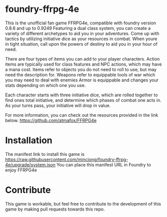 # foundry-ffrpg-4e
This is the unofficial fan game FFRPG4e, compatible with foundry version 0.8.6 and up to 0.9249
Featuring a dual class system, you can create a variety of different archetypes to aid you in your adventures.
Come up with tactics by utilizing initiative dice as your resources in combat.
When youre in tight situation, call upon the powers of destiny to aid you in your hour of need.

There are four types of items you can add to your player characters.
Action items are typically used for class features and NPC actions, which may have a mana cost.
Items refer to objects you do not need to roll to use, but may need the description for.
Weapons refer to equippable tools of war which you may need to deal with enemies
Armor is equippable and changes your stats depending on which one you use.

Each character starts with three initiative dice, which are rolled together to find ones total initiative, and determine which phases of combat one acts in. As your turns pass, your initiative will drop in value.

For more information, you can check out the resources provided in the link below.
https://github.com/atmafox/FFRPG4e

# Installation
The manifest link to install this game is
https://raw.githubusercontent.com/minciong/foundry-ffrpg-4e/upgrade/system.json
You can place this manifest URL in Foundry to enjoy FFRPG4e

# Contribute
This game is workable, but feel free to contribute to the development of this game by making pull requests towards this repo.